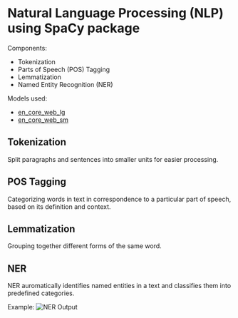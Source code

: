 # Natural Language Processing (NLP) using SpaCy package

Components:
- Tokenization
- Parts of Speech (POS) Tagging
- Lemmatization
- Named Entity Recognition (NER)

Models used:
- [en_core_web_lg](https://huggingface.co/spacy/en_core_web_lg)
- [en_core_web_sm](https://huggingface.co/spacy/en_core_web_sm)

## Tokenization
Split paragraphs and sentences into smaller units for easier processing. 

## POS Tagging
Categorizing words in text in correspondence to a particular part of speech, based on its definition and context.

## Lemmatization
Grouping together different forms of the same word.

## NER
NER auromatically identifies named entities in a text and classifies them into predefined categories.

Example:
![NER Output](https://user-images.githubusercontent.com/113126783/203316823-42df9a7d-03e7-4784-b27f-051aab44b1bf.png)
